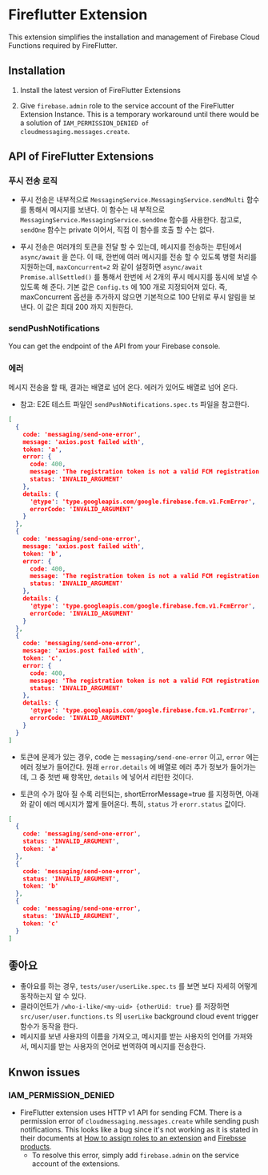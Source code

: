 # Fireflutter Extension


This extension simplifies the installation and management of Firebase Cloud Functions required by FireFlutter.


## Installation

1. Install the latest version of FireFlutter Extensions

2. Give `firebase.admin` role to the service account of the FireFlutter Extension Instance. This is a temporary workaround until there would be a solution of `IAM_PERMISSION_DENIED of cloudmessaging.messages.create`.


## API of FireFlutter Extensions

### 푸시 전송 로직

- 푸시 전송은 내부적으로 `MessagingService.MessagingService.sendMulti` 함수를 통해서 메시지를 보낸다. 이 함수는 내 부적으로 `MessagingService.MessagingService.sendOne` 함수를 사용한다. 참고로, `sendOne` 함수는 private 이어서, 직접 이 함수를 호출 할 수는 없다.

- 푸시 전송은 여러개의 토큰을 전달 할 수 있는데, 메시지를 전송하는 루틴에서 `async/await` 을 쓴다. 이 때, 한번에 여러 메시지를 전송 할 수 있도록 병렬 처리를 지원하는데, `maxConcurrent=2` 와 같이 설정하면 `async/await Promise.allSettled()` 를 통해서 한번에 서 2개의 푸시 메시지를 동시에 보낼 수 있도록 해 준다. 기본 값은 `Config.ts` 에 100 개로 지정되어져 있다. 즉, maxConcurrent 옵션을 추가하지 않으면 기본적으로 100 단위로 푸시 알림을 보낸다. 이 값은 최대 200 까지 지원한다.

### sendPushNotifications

You can get the endpoint of the API from your Firebase console.






### 에러

메시지 전송을 할 때, 결과는 배열로 넘어 온다. 에러가 있어도 배열로 넘어 온다.

- 참고: E2E 테스트 파일인 `sendPushNotifications.spec.ts` 파일을 참고한다.



```json
[
  {
    code: 'messaging/send-one-error',
    message: 'axios.post failed with',
    token: 'a',
    error: {
      code: 400,
      message: 'The registration token is not a valid FCM registration token',
      status: 'INVALID_ARGUMENT'
    },
    details: {
      '@type': 'type.googleapis.com/google.firebase.fcm.v1.FcmError',
      errorCode: 'INVALID_ARGUMENT'
    }
  },
  {
    code: 'messaging/send-one-error',
    message: 'axios.post failed with',
    token: 'b',
    error: {
      code: 400,
      message: 'The registration token is not a valid FCM registration token',
      status: 'INVALID_ARGUMENT'
    },
    details: {
      '@type': 'type.googleapis.com/google.firebase.fcm.v1.FcmError',
      errorCode: 'INVALID_ARGUMENT'
    }
  },
  {
    code: 'messaging/send-one-error',
    message: 'axios.post failed with',
    token: 'c',
    error: {
      code: 400,
      message: 'The registration token is not a valid FCM registration token',
      status: 'INVALID_ARGUMENT'
    },
    details: {
      '@type': 'type.googleapis.com/google.firebase.fcm.v1.FcmError',
      errorCode: 'INVALID_ARGUMENT'
    }
  }
]
```


- 토큰에 문제가 있는 경우, code 는 `messaging/send-one-error` 이고, `error` 에는 에러 정보가 들어간다.  원래 `error.details` 에 배열로 에러 추가 정보가 들어가는데, 그 중 첫번 째 항목만, `details` 에 넣어서 리턴한 것이다.

- 토큰의 수가 많아 질 수록 리턴되는, shortErrorMessage=true 를 지정하면, 아래와 같이 에러 메시지가 짧게 들어온다. 특히, `status` 가 `erorr.status` 값이다.

```json
[
  {
    code: 'messaging/send-one-error',
    status: 'INVALID_ARGUMENT',
    token: 'a'
  },
  {
    code: 'messaging/send-one-error',
    status: 'INVALID_ARGUMENT',
    token: 'b'
  },
  {
    code: 'messaging/send-one-error',
    status: 'INVALID_ARGUMENT',
    token: 'c'
  }
]
```


## 좋아요

- 좋아요를 하는 경우, `tests/user/userLike.spec.ts` 를 보면 보다 자세히 어떻게 동작하는지 알 수 있다.
- 클라이언트가 `/who-i-like/<my-uid> {otherUid: true}` 를 저장하면 `src/user/user.functions.ts` 의 `userLike` background cloud event trigger 함수가 동작을 한다.
- 메시지를 보낸 사용자의 이름을 가져오고, 메시지를 받는 사용자의 언어를 가져와서, 메시지를 받는 사용자의 언어로 번역하여 메시지를 전송한다.





## Knwon issues


### IAM_PERMISSION_DENIED


- FireFlutter extension uses HTTP v1 API for sending FCM. There is a permission error of `cloudmessaging.messages.create` while sending push notifications. This looks like a bug since it's not working as it is stated in their documents at [How to assign roles to an extension](https://firebase.google.com/docs/extensions/publishers/access#how-to-assign-roles) and [Firebsse products](https://firebase.google.com/docs/extensions/publishers/access#supported-roles-firebase).
    - To resolve this error, simply add `firebase.admin` on the service account of the extensions.



